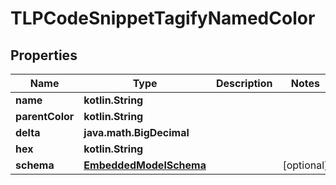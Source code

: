 
# TLPCodeSnippetTagifyNamedColor

## Properties
Name | Type | Description | Notes
------------ | ------------- | ------------- | -------------
**name** | **kotlin.String** |  | 
**parentColor** | **kotlin.String** |  | 
**delta** | **java.math.BigDecimal** |  | 
**hex** | **kotlin.String** |  | 
**schema** | [**EmbeddedModelSchema**](EmbeddedModelSchema) |  |  [optional]



